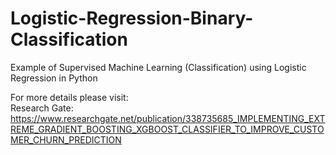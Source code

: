 # Logistic-Regression-Binary-Classification
Example of Supervised Machine Learning (Classification) using Logistic Regression in Python

For more details please visit:\
Research Gate: https://www.researchgate.net/publication/338735685_IMPLEMENTING_EXTREME_GRADIENT_BOOSTING_XGBOOST_CLASSIFIER_TO_IMPROVE_CUSTOMER_CHURN_PREDICTION
